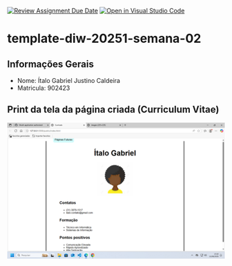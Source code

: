 [![Review Assignment Due Date](https://classroom.github.com/assets/deadline-readme-button-22041afd0340ce965d47ae6ef1cefeee28c7c493a6346c4f15d667ab976d596c.svg)](https://classroom.github.com/a/YXEo_uBJ)
[![Open in Visual Studio Code](https://classroom.github.com/assets/open-in-vscode-2e0aaae1b6195c2367325f4f02e2d04e9abb55f0b24a779b69b11b9e10269abc.svg)](https://classroom.github.com/online_ide?assignment_repo_id=20076940&assignment_repo_type=AssignmentRepo)
# template-diw-20251-semana-02

## Informações Gerais
- Nome: Ítalo Gabriel Justino Caldeira
- Matricula: 902423

## Print da tela da página criada (Curriculum Vitae)

<img src="curriculo.png">
